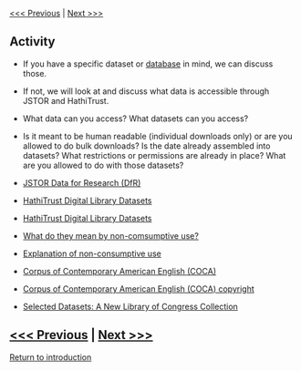 [<<< Previous](copyright.md) | [Next >>>](social.md)  



## Activity
* If you have a specific dataset or [database](https://guides.smu.edu/az.php) in mind, we can discuss those.
* If not, we will look at and discuss what data is accessible through JSTOR and HathiTrust. 
* What data can you access? What datasets can you access? 
* Is it meant to be human readable (individual downloads only) or are you allowed to do bulk downloads?  Is the date already assembled into datasets? What restrictions or permissions are already in place? What are you allowed to do with those datasets?


* [JSTOR Data for Research (DfR)](https://guides.smu.edu/c.php?g=934689&p=6737385)

* [HathiTrust Digital Library Datasets](https://www.hathitrust.org/datasets)
* [HathiTrust Digital Library Datasets](https://www.hathitrust.org/data)
* [What do they mean by non-comsumptive use?](https://www.hathitrust.org/htrc_ncup)
* [Explanation of non-consumptive use](https://blogs.harvard.edu/copyrightosc/2017/02/24/)

* [Corpus of Contemporary American English (COCA)](https://www.english-corpora.org/coca/) 
* [Corpus of Contemporary American English (COCA) copyright](https://corpus.byu.edu/copyright.asp) 

* [Selected Datasets: A New Library of Congress Collection](https://blogs.loc.gov/thesignal/2020/06/selected-datasets-a-new-library-of-congress-collection/?loclr=eadpb)


[<<< Previous](copyright.md) | [Next >>>](social.md)  
-----
[Return to introduction](https://github.com/SouthernMethodistUniversity/access)
